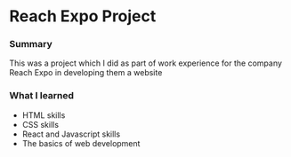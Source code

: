 # Reach Expo Project

### Summary
This was a project which I did as part of work experience for the company Reach Expo in developing them a website

### What I learned
- HTML skills
- CSS skills
- React and Javascript skills
- The basics of web development
